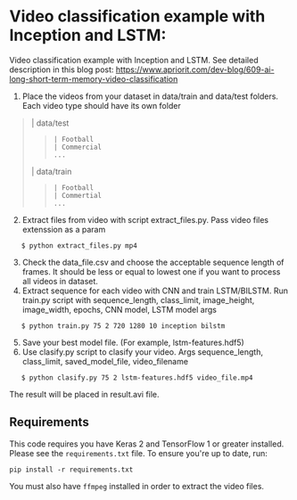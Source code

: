 # Video classification example with Inception and LSTM:

Video classification example with Inception and LSTM. See detailed description in this blog post: https://www.apriorit.com/dev-blog/609-ai-long-short-term-memory-video-classification

1. Place the videos from your dataset in data/train and data/test folders. Each video type should have its own folder

>	| data/test
> >		| Football
> >		| Commercial
> >		...
>	| data/train
> >		| Football
> >		| Commertial
> >		...

2. Extract files from video with script extract_files.py. Pass video files extenssion as a param

`	$ python extract_files.py mp4`

3. Check the data_file.csv and choose the acceptable sequence length of frames. It should be less or equal to lowest one if you want to process all videos in dataset.
4. Extract sequence for each video with CNN and train LSTM/BILSTM. Run train.py script with sequence_length, class_limit, image_height, image_width, epochs, CNN model, LSTM model args

`	$ python train.py 75 2 720 1280 10 inception bilstm`

5. Save your best model file. (For example, lstm-features.hdf5)
6. Use clasify.py script to clasify your video. Args sequence_length, class_limit, saved_model_file, video_filename

`	$ python clasify.py 75 2 lstm-features.hdf5 video_file.mp4`

The result will be placed in result.avi file.

## Requirements

This code requires you have Keras 2 and TensorFlow 1 or greater installed. Please see the `requirements.txt` file. To ensure you're up to date, run:

`pip install -r requirements.txt`

You must also have `ffmpeg` installed in order to extract the video files.
